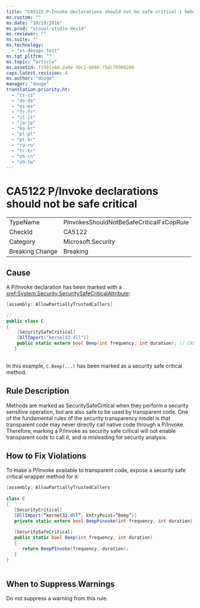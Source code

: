 ```yaml
---
title: "CA5122 P-Invoke declarations should not be safe critical | hehe"
ms.custom: ""
ms.date: "10/19/2016"
ms.prod: "visual-studio-dev14"
ms.reviewer: ""
ms.suite: ""
ms.technology: 
  - "vs-devops-test"
ms.tgt_pltfrm: ""
ms.topic: "article"
ms.assetid: f2581a6d-2a0e-40c1-b600-f5dc70909200
caps.latest.revision: 4
ms.author: "douge"
manager: "douge"
translation.priority.ht: 
  - "cs-cz"
  - "de-de"
  - "es-es"
  - "fr-fr"
  - "it-it"
  - "ja-jp"
  - "ko-kr"
  - "pl-pl"
  - "pt-br"
  - "ru-ru"
  - "tr-tr"
  - "zh-cn"
  - "zh-tw"
---
```

# CA5122 P/Invoke declarations should not be safe critical
|||  
|-|-|  
|TypeName|PInvokesShouldNotBeSafeCriticalFxCopRule|  
|CheckId|CA5122|  
|Category|Microsoft.Security|  
|Breaking Change|Breaking|  
  
## Cause  
 A P/Invoke declaration has been marked with a <xref:System.Security.SecuritySafeCriticalAttribute>:  
  
```c#  
[assembly: AllowPartiallyTrustedCallers]  
  
// ...  
public class C  
{  
    [SecuritySafeCritical]  
    [DllImport("kernel32.dll")]  
    public static extern bool Beep(int frequency, int duration); // CA5122 – safe critical p/invoke  
   }  
  
```  
  
 In this example, `C.Beep(...)` has been marked as a security safe critical method.  
  
## Rule Description  
 Methods are marked as SecuritySafeCritical when they perform a security sensitive operation, but are also safe to be used by transparent code. One of the fundamental rules of the security transparency model is that transparent code may never directly call native code through a P/Invoke. Therefore, marking a P/Invoke as security safe critical will not enable transparent code to call it, and is misleading for security analysis.  
  
## How to Fix Violations  
 To make a P/Invoke available to transparent code, expose a security safe critical wrapper method for it:  
  
```c#  
[assembly: AllowPartiallyTrustedCallers  
  
class C  
{  
   [SecurityCritical]  
   [DllImport(“kernel32.dll”, EntryPoint=”Beep”)]  
   private static extern bool BeepPinvoke(int frequency, int duration); // Security Critical P/Invoke  
  
   [SecuritySafeCritical]  
   public static bool Beep(int frequency, int duration)  
   {  
      return BeepPInvoke(frequency, duration);  
   }  
}  
  
```  
  
## When to Suppress Warnings  
 Do not suppress a warning from this rule.